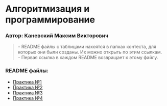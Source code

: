 # Алгоритмизация и программирование  
### Автор: Каневский Максим Викторович

> \- README файлы с таблицами нахоятся в папках контеста, для которых они были созданы. Их можно открыть по этим ссылкам.  
> \- Первая ссылка в каждом README возвращает к этому файлу.

### README файлы:
- [Практика №1](https://github.com/MaximKanevskiy/CFUV/blob/main/contest_01/README.md)
- [Практика №2](https://github.com/MaximKanevskiy/CFUV/blob/main/contest_02/README.md)
- [Практика №3](https://github.com/MaximKanevskiy/CFUV/blob/main/contest_03/README.md)
- [Практика №4](https://github.com/MaximKanevskiy/CFUV/blob/main/contest_04/README.md)
